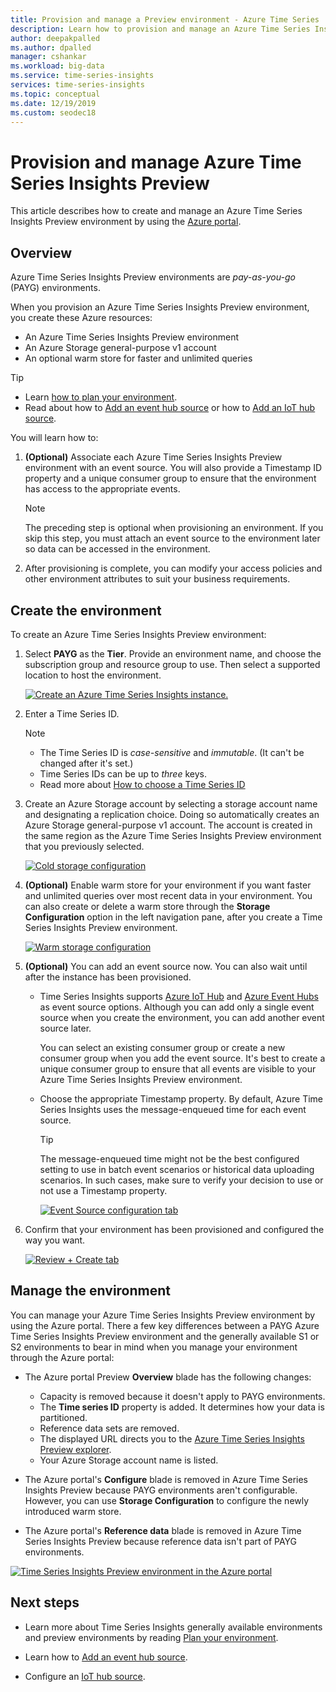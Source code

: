 ```yaml
---
title: Provision and manage a Preview environment - Azure Time Series | Microsoft Docs
description: Learn how to provision and manage an Azure Time Series Insights Preview environment.
author: deepakpalled
ms.author: dpalled
manager: cshankar
ms.workload: big-data
ms.service: time-series-insights
services: time-series-insights
ms.topic: conceptual
ms.date: 12/19/2019
ms.custom: seodec18
---
```


# Provision and manage Azure Time Series Insights Preview

This article describes how to create and manage an Azure Time Series Insights Preview environment by using the [Azure portal](https://portal.azure.com/).

## Overview

Azure Time Series Insights Preview environments are *pay-as-you-go* (PAYG) environments.

When you provision an Azure Time Series Insights Preview environment, you create these Azure resources:

* An Azure Time Series Insights Preview environment  
* An Azure Storage general-purpose v1 account
* An optional warm store for faster and unlimited queries

> [!TIP]
> * Learn [how to plan your environment](./time-series-insights-update-plan.md).
> * Read about how to [Add an event hub source](./time-series-insights-how-to-add-an-event-source-eventhub.md) or how to [Add an IoT hub source](./time-series-insights-how-to-add-an-event-source-iothub.md).

You will learn how to:

1. **(Optional)** Associate each Azure Time Series Insights Preview environment with an event source. You will also provide a Timestamp ID property and a unique consumer group to ensure that the environment has access to the appropriate events.

   > [!NOTE]
   > The preceding step is optional when provisioning an environment. If you skip this step, you must attach an event source to the environment later so data can be accessed in the environment.

1. After provisioning is complete, you can modify your access policies and other environment attributes to suit your business requirements.

## Create the environment

To create an Azure Time Series Insights Preview environment:

1. Select **PAYG** as the **Tier**. Provide an environment name, and choose the subscription group and resource group to use. Then select a supported location to host the environment.

   [![Create an Azure Time Series Insights instance.](media/v2-update-manage/create-and-manage-configuration.png)](media/v2-update-manage/create-and-manage-configuration.png#lightbox)

1. Enter a Time Series ID.

    > [!NOTE]
    > * The Time Series ID is *case-sensitive* and *immutable*. (It can't be changed after it's set.)
    > * Time Series IDs can be up to *three* keys.
    > * Read more about [How to choose a Time Series ID](time-series-insights-update-how-to-id.md)

1. Create an Azure Storage account by selecting a storage account name and designating a replication choice. Doing so automatically creates an Azure Storage general-purpose v1 account. The account is created in the same region as the Azure Time Series Insights Preview environment that you previously selected.

    [![Cold storage configuration](media/v2-update-manage/create-and-manage-cold-store.png)](media/v2-update-manage/create-and-manage-cold-store.png#lightbox)

1. **(Optional)** Enable warm store for your environment if you want faster and unlimited queries over most recent data in your environment. You can also create or delete a warm store through the **Storage Configuration** option in the left navigation pane, after you create a Time Series Insights Preview environment.

    [![Warm storage configuration](media/v2-update-manage/create-and-manage-warm-storage.png)](media/v2-update-manage/create-and-manage-warm-storage.png#lightbox)

1. **(Optional)** You can add an event source now. You can also wait until after the instance has been provisioned.

   * Time Series Insights supports [Azure IoT Hub](./time-series-insights-how-to-add-an-event-source-iothub.md) and [Azure Event Hubs](./time-series-insights-how-to-add-an-event-source-eventhub.md) as event source options. Although you can add only a single event source when you create the environment, you can add another event source later. 
   
     You can select an existing consumer group or create a new consumer group when you add the event source. It's best to create a unique consumer group to ensure that all events are visible to your Azure Time Series Insights Preview environment.

   * Choose the appropriate Timestamp property. By default, Azure Time Series Insights uses the message-enqueued time for each event source.

     > [!TIP]
     > The message-enqueued time might not be the best configured setting to use in batch event scenarios or historical data uploading scenarios. In such cases, make sure to verify your decision to use or not use a Timestamp property.

     [![Event Source configuration tab](media/v2-update-manage/create-and-manage-event-source.png)](media/v2-update-manage/create-and-manage-event-source.png#lightbox)

1. Confirm that your environment has been provisioned and configured the way you want.

    [![Review + Create tab](media/v2-update-manage/create-and-manage-review-and-confirm.png)](media/v2-update-manage/create-and-manage-review-and-confirm.png#lightbox)

## Manage the environment

You can manage your Azure Time Series Insights Preview environment by using the Azure portal. There a few key differences  between a PAYG Azure Time Series Insights Preview environment and the generally available S1 or S2 environments to bear in mind when you manage your environment through the Azure portal:

* The Azure portal Preview **Overview**  blade has the following changes:

  * Capacity is removed because it doesn't apply to PAYG environments.
  * The **Time series ID** property is added. It determines how your data is partitioned.
  * Reference data sets are removed.
  * The displayed URL directs you to the [Azure Time Series Insights Preview explorer](./time-series-insights-update-explorer.md).
  * Your Azure Storage account name is listed.

* The Azure portal's **Configure** blade is removed in Azure Time Series Insights Preview because PAYG environments aren't configurable. However, you can use **Storage Configuration** to configure the newly introduced warm store.

* The Azure portal's **Reference data** blade is removed in Azure Time Series Insights Preview because reference data isn't part of PAYG environments.

[![Time Series Insights Preview environment in the Azure portal](media/v2-update-manage/create-and-manage-overview-confirm.png)](media/v2-update-manage/create-and-manage-overview-confirm.png#lightbox)

## Next steps

- Learn more about Time Series Insights generally available environments and preview environments by reading [Plan your environment](./time-series-insights-update-plan.md).

- Learn how to [Add an event hub source](./time-series-insights-how-to-add-an-event-source-eventhub.md).

- Configure an [IoT hub source](./time-series-insights-how-to-add-an-event-source-iothub.md).
